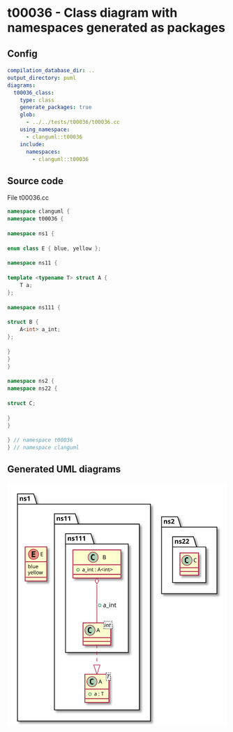 # t00036 - Class diagram with namespaces generated as packages
## Config
```yaml
compilation_database_dir: ..
output_directory: puml
diagrams:
  t00036_class:
    type: class
    generate_packages: true
    glob:
      - ../../tests/t00036/t00036.cc
    using_namespace:
      - clanguml::t00036
    include:
      namespaces:
        - clanguml::t00036
```
## Source code
File t00036.cc
```cpp
namespace clanguml {
namespace t00036 {

namespace ns1 {

enum class E { blue, yellow };

namespace ns11 {

template <typename T> struct A {
    T a;
};

namespace ns111 {

struct B {
    A<int> a_int;
};

}
}
}

namespace ns2 {
namespace ns22 {

struct C;

}
}

} // namespace t00036
} // namespace clanguml

```
## Generated UML diagrams
![t00036_class](./t00036_class.svg "Class diagram with namespaces generated as packages")
